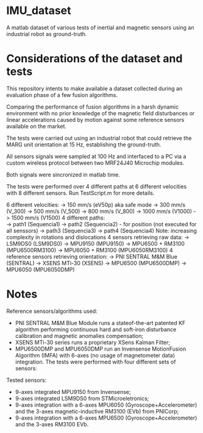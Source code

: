 # IMU_dataset
A matlab dataset of various tests of inertial and magnetic sensors using an industrial robot as ground-truth.

# Considerations of the dataset and tests
This repository intents to make available a dataset collected during an evaluation phase of a few fusion algorithms. 

Comparing the performance of fusion algorithms in a harsh dynamic environment with no prior knowledge of the magnetic field disturbances or linear accelerations caused by motion against some reference sensors available on the market.

The tests were carried out using an industrial robot that could retrieve the MARG unit orientation at 15 Hz, establishing the ground-truth. 

All sensors signals were sampled at 100 Hz and interfaced to a PC via a custom wireless protocol between two MRF24J40 Microchip modules.

Both signals were sincronized in matlab time.

The tests were performed over 4 different paths at 6 different velocities with 8 different sensors. Run TestScript.m for more details.

6 different velocities: 
                        -> 150  mm/s (eV50p) aka safe mode
                        -> 300  mm/s (V_300)
                        -> 500  mm/s (V_500)
                        -> 800  mm/s (V_800)
                        -> 1000 mm/s (V1000)
                        -> 1500 mm/s (V1500)
4 different paths:  
                    -> path1 (Sequencia1)
                    -> path2 (Sequencia2) - for position (not executed for all senssors)
                    -> path3 (Sequencia3)
                    -> path4 (Sequencia4)
                    Note: increasing complexity in rotations and dislocations
4 sensors retrieving raw data: 
                              -> LSM9DS0 (LSM9DS0)
                              -> MPU9150 (MPU9150)
                              -> MPU6500 + RM3100 (MPU6500RM3100)
                              -> MPU6050 + RM3100 (MPU6050RM3100)
4 reference sensors retrieving orientation: 
                               -> PNI SENTRAL M&M Blue (SENTRAL)
                               -> XSENS MTi-30 (XSENS)
                               -> MPU6500 (MPU6500DMP)
                               -> MPU6050 (MPU6050DMP)

# Notes
Reference sensors/algorithms used:
- PNI SENTRAL M&M Blue Module runs a stateof-the-art patented KF algorithm performing continuous hard and soft-iron disturbance calibration and magnetic anomalies compensation; 
- XSENS MTi-30 series runs a proprietary XSens Kalman Filter; 
- MPU6500DMP and MPU6050DMP run an Invensense MotionFusion
Algorithm (IMFA) with 6-axes (no usage of magnetometer data) integration.
The tests were performed with four different sets of sensors:

Tested sensors:
- 9-axes integrated MPU9150 from Invensense; 
- 9-axes integrated LSM9DS0 from STMicroeletronics; 
- 9-axes integration with a 6-axes MPU6050 (Gyroscope+Accelerometer) and the 3-axes magnetic-inductive RM3100 (EVb) from PNICorp; 
- 9-axes integration with a 6-axes MPU6500 (Gyroscope+Accelerometer) and the 3-axes RM3100 EVb. 
